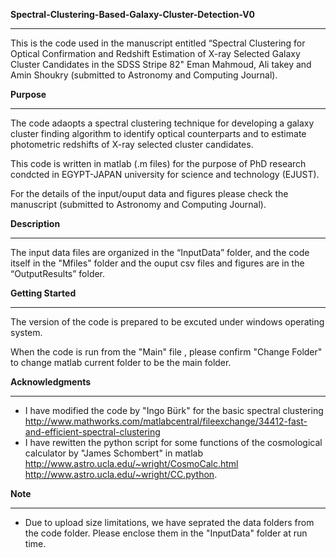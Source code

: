 **Spectral-Clustering-Based-Galaxy-Cluster-Detection-V0**
*****************************************************
This is the code used in the manuscript entitled “Spectral Clustering for Optical Confirmation and Redshift Estimation of  X-ray Selected Galaxy Cluster Candidates in the SDSS Stripe 82" Eman Mahmoud, Ali takey and Amin Shoukry (submitted to Astronomy and Computing Journal).

**Purpose**
*******
The code adaopts a spectral clustering technique for developing a galaxy cluster finding algorithm to identify optical counterparts and to estimate photometric redshifts of X-ray selected cluster candidates.

This code is written in matlab (.m files) for the purpose of PhD research condcted in EGYPT-JAPAN university for science and technology (EJUST).

For the details of the input/ouput data and figures please check the manuscript (submitted to Astronomy and Computing Journal).

**Description**
***********
The input data files are organized in the “InputData” folder, and the code itself in the "Mfiles" folder and the ouput csv files and figures are in the “OutputResults” folder.

**Getting Started**
***************
The version of the code is prepared to be excuted under windows operating system.

When the code is run from the "Main" file , please confirm "Change Folder" to change matlab current folder to be the main folder.

**Acknowledgments**
***************
* I have modified the code by "Ingo Bürk" for the basic spectral clustering http://www.mathworks.com/matlabcentral/fileexchange/34412-fast-and-efficient-spectral-clustering
* I have rewitten the python script  for some functions of the cosmological calculator by "James Schombert" in matlab http://www.astro.ucla.edu/~wright/CosmoCalc.html http://www.astro.ucla.edu/~wright/CC.python.

**Note**
****
* Due to upload size limitations, we have seprated the data folders from the code folder. Please enclose them in the "InputData" folder at run time.
